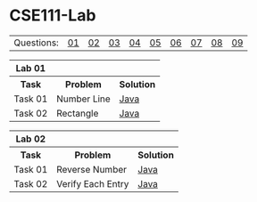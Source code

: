 # CSE111-Lab 
<table>
  <tbody>
  <tr>
    <td>Questions: </td>
    <td><a href="https://git.io/JvFcF">01</a></td>
    <td><a href="https://git.io/JvFcA">02</a></td>
    <td><a href="https://git.io/JvFcx">03</a></td>
    <td><a href="https://git.io/JvFCf">04</a></td>
    <td><a href="https://git.io/JvFCJ">05</a></td>
    <td><a href="https://git.io/JvFCk">06</a></td>
    <td><a href="https://git.io/JvFCL">07</a></td>
    <td><a href="https://git.io/JvFCt">08</a></td>
    <td><a href="https://git.io/JvFCO">09</a></td>
   </tr>
  </tbody>
</table>
<div>
    <table>
        <tr><th>Lab 01</th></tr>
      <tr><th>Task</th><th>Problem</th><th>Solution</th></tr>
          <tr><td>Task 01</td><td>Number Line</td><td><a href="https://github.com/tanviranindo/CSE111-Lab/blob/master/LAB%20(1)/Task01.java">Java</a></td><tr>
          <tr><td>Task 02</td><td>Rectangle</td><td><a href="https://github.com/tanviranindo/CSE111-Lab/blob/master/LAB%20(1)/Task02.java">Java</a></td></tr>
    </table>
</div>
<div>
    <table>
        <tr><th>Lab 02</th></tr>
      <tr><th>Task</th><th>Problem</th><th>Solution</th></tr>
      <tr><td>Task 01</td><td>Reverse Number</td><td><a href="https://git.io/JvFcF">Java</a></td></tr>
      <tr><td>Task 02</td><td>Verify Each Entry</td><td><a href="https://git.io/JvFcF">Java</a></td></tr>
  </table>
</div>
  
